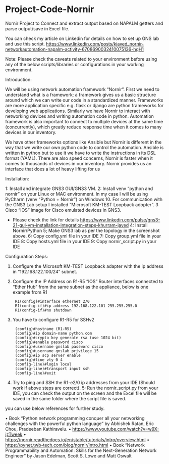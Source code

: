 # Project-Code-Nornir
Nornir Project to Connect and extract output based on NAPALM getters and parse output/save in Excel file.

You can check my article on Linkedin for details on how to set up GNS lab and use this script. https://www.linkedin.com/posts/kjaved_nornir-networkautomation-napalm-activity-6708690032410075136-hqH1

Note: Please check the caveats related to your environment before using any of the below scripts/libraries or configurations in your working environment.

Introduction:

We will be using network automation framework “Nornir”. First we need to understand what is a framework; a framework gives us a basic structure around which we can write our code in a standardized manner. Frameworks are more application specific e.g. flask or django are python frameworks for developing web applications. Similarly we have Nornir to interact with networking devices and writing automation code in python. Automation framework is also important to connect to multiple devices at the same time (concurrently), which greatly reduce response time when it comes to many devices in our inventory.   

We have other frameworks options like Ansible but Nornir is different in the way that we write our own python code to control the automation. Ansible is written in python but to use it we have to write the instructions in its DSL format (YAML). There are also speed concerns, Nornir is faster when it comes to thousands of devices in our inventory. Nornir provides us an interface that does a lot of heavy lifting for us


Installation:

1: Install and integrate GNS3 GUI/GNS3 VM.
2: Install venv “python and nornir” on your Linux or MAC environment. In my case I will be using PyCharm (venv “Python + Nornir”) on Windows 10. For communication with the GNS3    Lab setup I installed “Microsoft KM-TEST Loopback adopter”. 
3 Cisco “IOS” image for Cisco emulated devices in GNS3.
* Please check the link for details https://www.linkedin.com/pulse/gns3-21-gui-vm-installation-integration-steps-khurram-javed
4: Install Nornir/Python
5; Make GNS3 lab as per the topology in the screenshot above.
6: Copy config.yml file in your IDE
7: Copy group.yml file in your IDE
8: Copy hosts.yml file in your IDE
9: Copy nornir_script.py in your IDE

Configuration Steps:

1. Configure the Microsoft KM-TEST Loopback adapter with the ip address in “192.168.122.100/24” subnet.
2. Configure the IP Address on R1-R5 “IOS” Router interfaces connected to “Ether Hub” from the same subnet as the appliance, below is one example from R1

        R1(config)#interface ethernet 2/0
        R1(config-if)#ip address 192.168.122.101 255.255.255.0
        R1(config-if)#no shutdown
3. You have to configure R1-R5 for SSHv2

        (config)#hostname (R1-R5)
        (config)#ip domain-name python.com
        (config)#crypto key generate rsa (use 1024 bit)
        (config)#enable password cisco
        (config)#username gnslab password cisco
        (config)#username gnslab privilege 15
        (config)#ip scp server enable
        (config)#line vty 0 4
        (config-line)#login local
        (config-line)#transport input ssh
        (config-line)#exit
4. Try to ping and SSH the R1-e2/0 ip addresses from your IDE  (Should work if above steps are correct).
5: Run the nornir_script.py from your IDE, you can check the output on the screen and the Excel file will be saved in the same folder where the script file is saved.

you can use below references for further study.

•	Book “Python network programming conquer all your networking challenges with the powerful python language” by Abhishek Ratan, Eric Chou, Pradeeban Kathiravelu.
•	https://www.youtube.com/watch?v=w9X-jzTweek
•	https://nornir.readthedocs.io/en/stable/tutorials/intro/overview.html
•	https://pynet.twb-tech.com/blog/nornir/intro.html
•	Book “Network Programmability and Automation: Skills for the Next-Generation Network Engineer” by Jason Edelman, Scott S. Lowe and Matt Oswalt
